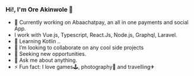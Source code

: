 ### Hi!, I'm Ore Akinwole 👋


- 🔭 Currently working on Abaachatpay, an all in one payments and social App.
-    I work with Vue.js, Typescript,  React.Js, Node.js, Graphql, Laravel.
- 🌱 Learning Kotlin ..
- 👯 I’m looking to collaborate on any cool side projects
- 🤔 Seeking new opportunities.
- 💬 Ask me about anything.
- ⚡ Fun fact: I love games🕹, photography📸 and travelling✈
